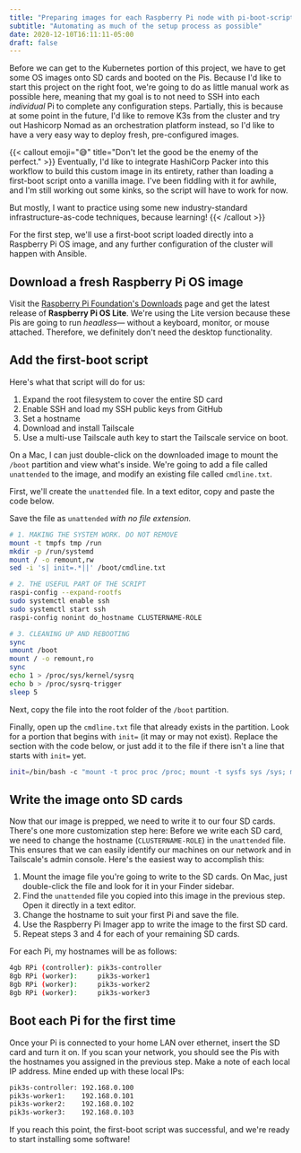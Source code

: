 ```yaml
---
title: "Preparing images for each Raspberry Pi node with pi-boot-script"
subtitle: "Automating as much of the setup process as possible"
date: 2020-12-10T16:11:11-05:00
draft: false
---
```

Before we can get to the Kubernetes portion of this project, we have to get some OS images onto SD cards and booted on the Pis. Because I'd like to start this project on the right foot, we're going to do as little manual work as possible here, meaning that my goal is to not need to SSH into each *individual* Pi to complete any configuration steps. Partially, this is because at some point in the future, I'd like to remove K3s from the cluster and try out Hashicorp Nomad as an orchestration platform instead, so I'd like to have a very easy way to deploy fresh, pre-configured images.

{{< callout emoji="😅" title="Don't let the good be the enemy of the perfect." >}}
Eventually, I'd like to integrate HashiCorp Packer into this workflow to build this custom image in its entirety, rather than loading a first-boot script onto a vanilla image. I've been fiddling with it for awhile, and I'm still working out some kinks, so the script will have to work for now.

But mostly, I want to practice using some new industry-standard infrastructure-as-code techniques, because learning!
{{< /callout >}}

For the first step, we'll use a first-boot script loaded directly into a Raspberry Pi OS image, and any further configuration of the cluster will happen with Ansible.

## Download a fresh Raspberry Pi OS image

Visit the [Raspberry Pi Foundation's Downloads](https://www.raspberrypi.org/software/operating-systems/) page and get the latest release of **Raspberry Pi OS Lite**. We're using the Lite version because these Pis are going to run *headless—* without a keyboard, monitor, or mouse attached. Therefore, we definitely don't need the desktop functionality.

## Add the first-boot script

Here's what that script will do for us:

1. Expand the root filesystem to cover the entire SD card
2. Enable SSH and load my SSH public keys from GitHub
3. Set a hostname
4. Download and install Tailscale
5. Use a multi-use Tailscale auth key to start the Tailscale service on boot.

On a Mac, I can just double-click on the downloaded image to mount the `/boot` partition and view what's inside. We're going to add a file called `unattended` to the image, and modify an existing file called `cmdline.txt`.

First, we'll create the `unattended` file. In a text editor, copy and paste the code below.

Save the file as `unattended` *with no file extension.*

```bash
# 1. MAKING THE SYSTEM WORK. DO NOT REMOVE
mount -t tmpfs tmp /run
mkdir -p /run/systemd
mount / -o remount,rw
sed -i 's| init=.*||' /boot/cmdline.txt

# 2. THE USEFUL PART OF THE SCRIPT
raspi-config --expand-rootfs
sudo systemctl enable ssh
sudo systemctl start ssh
raspi-config nonint do_hostname CLUSTERNAME-ROLE

# 3. CLEANING UP AND REBOOTING
sync
umount /boot
mount / -o remount,ro
sync
echo 1 > /proc/sys/kernel/sysrq
echo b > /proc/sysrq-trigger
sleep 5
```

Next, copy the file into the root folder of the `/boot` partition.

Finally, open up the `cmdline.txt` file that already exists in the partition. Look for a portion that begins with `init=` (it may or may not exist). Replace the section with the code below, or just add it to the file if there isn't a line that starts with `init=` yet.

```bash
init=/bin/bash -c "mount -t proc proc /proc; mount -t sysfs sys /sys; mount /boot; source /boot/unattended"
```

## Write the image onto SD cards

Now that our image is prepped, we need to write it to our four SD cards. There's one more customization step here: Before we write each SD card, we need to change the hostname (`CLUSTERNAME-ROLE`) in the `unattended` file. This ensures that we can easily identify our machines on our network and in Tailscale's admin console. Here's the easiest way to accomplish this:

1. Mount the image file you're going to write to the SD cards. On Mac, just double-click the file and look for it in your Finder sidebar.
2. Find the `unattended` file you copied into this image in the previous step. Open it directly in a text editor.
3. Change the hostname to suit your first Pi and save the file.
4. Use the Raspberry Pi Imager app to write the image to the first SD card.
5. Repeat steps 3 and 4 for each of your remaining SD cards.

For each Pi, my hostnames will be as follows:

```bash
4gb RPi (controller): pik3s-controller
8gb RPi (worker):     pik3s-worker1
8gb RPi (worker):     pik3s-worker2
8gb RPi (worker):     pik3s-worker3
```

## Boot each Pi for the first time

Once your Pi is connected to your home LAN over ethernet, insert the SD card and turn it on. If you scan your network, you should see the Pis with the hostnames you assigned in the previous step. Make a note of each local IP address. Mine ended up with these local IPs:

```bash
pik3s-controller: 192.168.0.100
pik3s-worker1:    192.168.0.101
pik3s-worker2:    192.168.0.102
pik3s-worker3:    192.168.0.103
```

If you reach this point, the first-boot script was successful, and we're ready to start installing some software!
